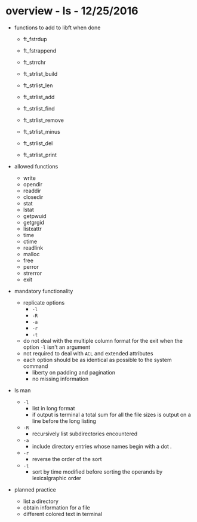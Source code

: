 # overview - ls - 12/25/2016

* functions to add to libft when done 
	* ft_fstrdup
	* ft_fstrappend
	* ft_strrchr	
	
	* ft_strlist_build
	* ft_strlist_len	
	* ft_strlist_add
	* ft_strlist_find
	* ft_strlist_remove
	* ft_strlist_minus
	* ft_strlist_del
	* ft_strlist_print



* allowed functions
	* write
	* opendir
	* readdir
	* closedir
	* stat
	* lstat
	* getpwuid
	* getgrgid
	* listxattr
	* time
	* ctime
	* readlink
	* malloc
	* free
	* perror
	* strerror
	* exit

* mandatory functionality
	* replicate options
		* `-l`
		* `-R`
		* `-a`
		* `-r`
		* `-t`
	* do not deal with the multiple column format for the exit when the option 	`-l` isn't an argument
	* not required to deal with `ACL` and extended attributes
	* each option should be as identical as possible to the system command
		* liberty on padding and pagination
		* no missing information	

* ls man
	* `-l`
		* list in long format
		* if output is terminal a total sum for all the file sizes is output on a line before the long listing
	* `-R`	
		* recursively list subdirectories encountered
	* `-a`
		* include directory entries whose names begin with a dot *.*
	* `-r`
		* reverse the order of the sort
	* `-t`
		* sort by time modified before sorting the operands by lexicalgraphic order

* planned practice
	* list a directory
	* obtain information for a file
	* different colored text in terminal 





